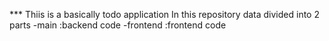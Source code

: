*** Thiis is a basically todo application
In this repository data divided into 2 parts
-main :backend code
-frontend :frontend code

